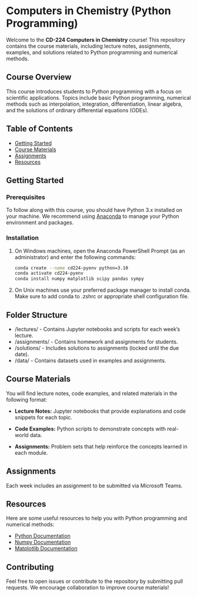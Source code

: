 # Computers in Chemistry (Python Programming)

Welcome to the **CD-224 Computers in Chemistry** course! This repository contains the course materials, including lecture notes, assignments, examples, and solutions related to Python programming and numerical methods.

## Course Overview
This course introduces students to Python programming with a focus on scientific applications. Topics include basic Python programming, numerical methods such as interpolation, integration, differentiation, linear algebra, and the solutions of ordinary differential equations (ODEs).

## Table of Contents
- [Getting Started](#getting-started)
- [Course Materials](#course-materials)
- [Assignments](#assignments)
- [Resources](#resources)

## Getting Started

### Prerequisites
To follow along with this course, you should have Python 3.x installed on your machine. We recommend using [Anaconda](https://www.anaconda.com/products/individual) to manage your Python environment and packages.

### Installation

1. On Windows machines, open the Anaconda PowerShell Prompt (as an administrator) and enter the following commands:
   ```bash
   conda create --name cd224-pyenv python=3.10
   conda activate cd224-pyenv
   conda install numpy matplotlib scipy pandas sympy

2. On Unix machines use your preferred package manager to install conda. Make sure to add conda to .zshrc or appropriate shell configuration file.

## Folder Structure
* /lectures/ - Contains Jupyter notebooks and scripts for each week’s lecture.
* /assignments/ - Contains homework and assignments for students.
* /solutions/ - Includes solutions to assignments (locked until the due date).
* /data/ - Contains datasets used in examples and assignments.

## Course Materials
You will find lecture notes, code examples, and related materials in the following format:

* __Lecture Notes:__ Jupyter notebooks that provide explanations and code snippets for each topic.

* __Code Examples:__ Python scripts to demonstrate concepts with real-world data.

* __Assignments:__ Problem sets that help reinforce the concepts learned in each module.

## Assignments
Each week includes an assignment to be submitted via Microsoft Teams.

## Resources
Here are some useful resources to help you with Python programming and numerical methods:
* [Python Documentation](https://docs.python.org/3/)
* [Numpy Documentation](https://numpy.org/doc/)
* [Matplotlib Documentation](https://matplotlib.org/stable/contents.html)

## Contributing
Feel free to open issues or contribute to the repository by submitting pull requests. We encourage collaboration to improve course materials!
